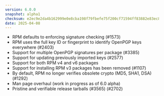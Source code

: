 ```yaml
---
version: 6.0.0
snapshot: alpha1
checksum: e2ec9e2da4b162999e0e8cba198f79fbefe75f200cf71594ff83882e83ec89f5
date: 2025-04-08
---
```


* RPM defaults to enforcing signature checking (#1573)
* RPM uses the full key ID or fingerprint to identify OpenPGP keys everywhere (#2403)
* Support for multiple OpenPGP signatures per package (#3385)
* Support for updating previously imported keys (#2577)
* Support for both RPM v4 and v6 packages
* Support for installing RPM v3 packages has been removed (#1107)
* By default, RPM no longer verifies obsolete crypto (MD5, SHA1, DSA) (#1292)
* Man page overhaul (work in progress as of 6.0 alpha)
* Pristine and verifiable release tarballs (#3565) (#2702)
